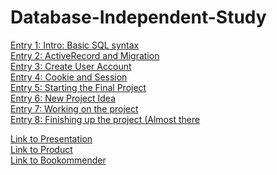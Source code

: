 # Database-Independent-Study

[Entry 1: Intro: Basic SQL syntax](entries/entry-1.md) <br>
[Entry 2: ActiveRecord and Migration](entries/entry-2.md)<br>
[Entry 3: Create User Account](entries/entry-3.md)<br>
[Entry 4: Cookie and Session](entries/entry-4.md)<br>
[Entry 5: Starting the Final Project](entries/entry-5.md)<br>
[Entry 6: New Project Idea](entries/entry-6.md)<br>
[Entry 7: Working on the project](entries/entry-7.md)<br>
[Entry 8: Finishing up the project (Almost there](entries/entry-8.md)<br>

[Link to Presentation](https://docs.google.com/a/hstat.org/presentation/d/1OrBW_pbbeTb4hQXGFceisxMHP6Wrz-ztpChN8RKdv6U/edit?usp=sharing)<br>
[Link to Product](https://ruby-meitingi2005.c9users.io/)<br>
[Link to Bookommender](bookommender.herokuapp.com)<br>